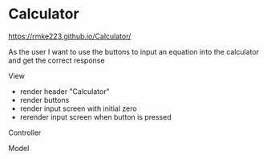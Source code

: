 # Calculator
https://rmke223.github.io/Calculator/



As the user I want to use the buttons to input an equation into the calculator and get the correct response


View
- render header "Calculator"
- render buttons 
- render input screen with initial zero
- rerender input screen when button is pressed



Controller




Model
